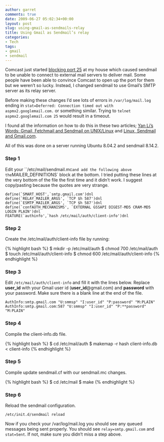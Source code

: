 ```yaml
---
author: garret
comments: true
date: 2009-06-27 05:02:34+00:00
layout: post
slug: using-gmail-as-sendmails-relay
title: Using Gmail as Sendmail’s relay
categories:
- Tech
tags:
- gmail
- sendmail
---
```


Comcast just started [blocking port 25](http://news.zdnet.com/2100-3513_22-136518.html) at my house which caused sendmail to be unable to connect to external mail servers to deliver mail. Some people have been able to convince Comcast to open up the port for them but we weren’t so lucky. Instead, I changed sendmail to use Gmail’s SMTP server as its relay server.

Before making these changes I’d see lots of errors in `/var/log/mail.log` ending in `stat=Deferred: Connection timed out with aspmx2.googlemail.com.` or something similar. Trying to `telnet aspmx2.googlemail.com 25` would result in a timeout.

I found all the information on how to do this in these two articles; [Yan Li’s Words: Gmail, Fetchmail and Sendmail on UNIX/Linux](http://elliotli.blogspot.com/2007/08/gmail-fetchmail-and-sendmail-on.html) and [Linux, Sendmail and Gmail.com](http://www.linuxha.com/other/sendmail/gmail.html).

All of this was done on a server running Ubuntu 8.04.2 and sendmail 8.14.2.


### Step 1

Edit your ``/etc/mail/sendmail.mc` and add the following above the `MAILER_DEFINITIONS` block at the bottom. I tried putting these lines at the very bottom of the file the first time and it didn’t work. I suggest copy/pasting because the quotes are very strange.

    define(`SMART_HOST',`smtp.gmail.com')dnl
    define(`RELAY_MAILER_ARGS', `TCP $h 587')dnl
    define(`ESMTP_MAILER_ARGS', `TCP $h 587')dnl
    define(`confAUTH_MECHANISMS', `EXTERNAL GSSAPI DIGEST-MD5 CRAM-MD5 LOGIN PLAIN')dnl
    FEATURE(`authinfo',`hash /etc/mail/auth/client-info')dnl

### Step 2

Create the /etc/mail/auth/client-info file by running:

{% highlight bash %}
$ mkdir -p /etc/mail/auth
$ chmod 700 /etc/mail/auth
$ touch /etc/mail/auth/client-info
$ chmod 600 /etc/mail/auth/client-info
{% endhighlight %}

### Step 3

Edit `/etc/mail/auth/client-info` and fill it with the lines below. Replace **user_id** with your Gmail user id (**user_id**@gmail.com) and **password** with your password. Make sure there is a blank line at the end of the file.

    AuthInfo:smtp.gmail.com "U:smmsp" "I:user_id" "P:password" "M:PLAIN"
    AuthInfo:smtp.gmail.com:587 "U:smmsp" "I:user_id" "P:**password" "M:PLAIN"

### Step 4

Compile the client-info.db file.


{% highlight bash %}
$ cd /etc/mail/auth
$ makemap -r hash client-info.db < client-info
{% endhighlight %}

### Step 5

Compile update sendmail.cf with our sendmail.mc changes.


{% highlight bash %}
$ cd /etc/mail
$ make
{% endhighlight %}

### Step 6

Reload the sendmail configuration.

    /etc/init.d/sendmail reload

Now if you check your /var/log/mail.log you should see any queued messages being sent properly. You should see `relay=smtp.gmail.com` and `stat=Sent`. If not, make sure you didn’t miss a step above.
